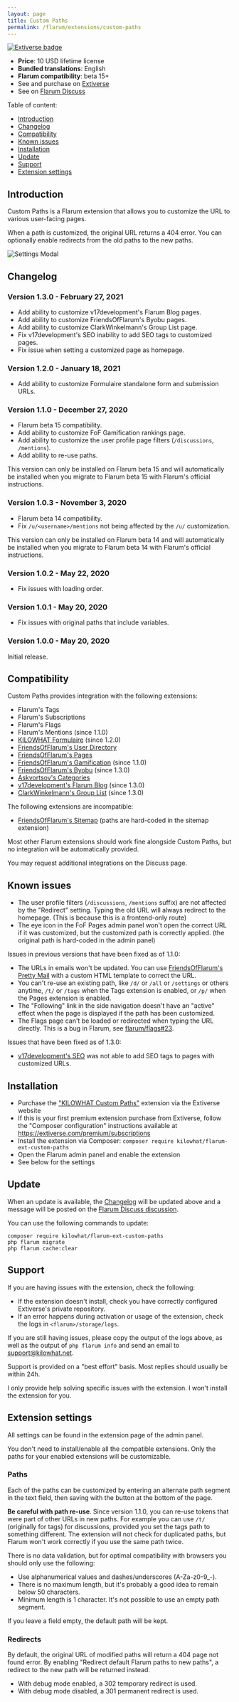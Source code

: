 ```yaml
---
layout: page
title: Custom Paths
permalink: /flarum/extensions/custom-paths
---
```


[![Extiverse badge](https://extiverse.com/extension/kilowhat/flarum-ext-custom-paths/badge)](https://extiverse.com/extension/kilowhat/flarum-ext-custom-paths)

- **Price**: 10 USD lifetime license
- **Bundled translations**: English
- **Flarum compatibility**: beta 15+
- See and purchase on [Extiverse](https://extiverse.com/extension/kilowhat/flarum-ext-custom-paths)
- See on [Flarum Discuss](https://discuss.flarum.org/d/23872)

Table of content:

- [Introduction](#introduction)
- [Changelog](#changelog)
- [Compatibility](#compatibility)
- [Known issues](#known-issues)
- [Installation](#installation)
- [Update](#update)
- [Support](#support)
- [Extension settings](#extension-settings)

## Introduction

Custom Paths is a Flarum extension that allows you to customize the URL to various user-facing pages.

When a path is customized, the original URL returns a 404 error.
You can optionally enable redirects from the old paths to the new paths.

<div class="picture-row">
<img src="/medias/extensions/custom-paths/settings.png" alt="Settings Modal" style="max-width: 300px;">
</div>

## Changelog

### Version 1.3.0 - February 27, 2021

- Add ability to customize v17development's Flarum Blog pages.
- Add ability to customize FriendsOfFlarum's Byobu pages.
- Add ability to customize ClarkWinkelmann's Group List page.
- Fix v17development's SEO inability to add SEO tags to customized pages.
- Fix issue when setting a customized page as homepage.

### Version 1.2.0 - January 18, 2021

- Add ability to customize Formulaire standalone form and submission URLs.

### Version 1.1.0 - December 27, 2020

- Flarum beta 15 compatibility.
- Add ability to customize FoF Gamification rankings page.
- Add ability to customize the user profile page filters (`/discussions`, `/mentions`).
- Add ability to re-use paths.

This version can only be installed on Flarum beta 15 and will automatically be installed when you migrate to Flarum beta 15 with Flarum's official instructions.

### Version 1.0.3 - November 3, 2020

- Flarum beta 14 compatibility.
- Fix `/u/<username>/mentions` not being affected by the `/u/` customization.

This version can only be installed on Flarum beta 14 and will automatically be installed when you migrate to Flarum beta 14 with Flarum's official instructions.

### Version 1.0.2 - May 22, 2020

- Fix issues with loading order.

### Version 1.0.1 - May 20, 2020

- Fix issues with original paths that include variables.

### Version 1.0.0 - May 20, 2020

Initial release.

## Compatibility

Custom Paths provides integration with the following extensions:

- Flarum's Tags
- Flarum's Subscriptions
- Flarum's Flags
- Flarum's Mentions (since 1.1.0)
- [KILOWHAT Formulaire](/flarum/extensions/formulaire) (since 1.2.0)
- [FriendsOfFlarum's User Directory](https://discuss.flarum.org/d/5682)
- [FriendsOfFlarum's Pages](https://discuss.flarum.org/d/18301)
- [FriendsOfFlarum's Gamification](https://discuss.flarum.org/d/20671) (since 1.1.0)
- [FriendsOfFlarum's Byobu](https://discuss.flarum.org/d/4762) (since 1.3.0)
- [Askvortsov's Categories](https://discuss.flarum.org/d/23184)
- [v17development's Flarum Blog](https://discuss.flarum.org/d/25392) (since 1.3.0)
- [ClarkWinkelmann's Group List](https://discuss.flarum.org/d/25386) (since 1.3.0)

The following extensions are incompatible:

- [FriendsOfFlarum's Sitemap](https://discuss.flarum.org/d/14941) (paths are hard-coded in the sitemap extension)

Most other Flarum extensions should work fine alongside Custom Paths, but no integration will be automatically provided.

You may request additional integrations on the Discuss page.

## Known issues

- The user profile filters (`/discussions`, `/mentions` suffix) are not affected by the "Redirect" setting. Typing the old URL will always redirect to the homepage. (This is because this is a frontend-only route)
- The eye icon in the FoF Pages admin panel won't open the correct URL if it was customized, but the customized path is correctly applied. (the original path is hard-coded in the admin panel)

Issues in previous versions that have been fixed as of 1.1.0:

- The URLs in emails won't be updated. You can use [FriendsOfFlarum's Pretty Mail](https://discuss.flarum.org/d/11178) with a custom HTML template to correct the URL.
- You can't re-use an existing path, like `/d/` or `/all` or `/settings` or others anytime, `/t/` or `/tags` when the Tags extension is enabled, or `/p/` when the Pages extension is enabled.
- The "Following" link in the side navigation doesn't have an "active" effect when the page is displayed if the path has been customized.
- The Flags page can't be loaded or redirected when typing the URL directly. This is a bug in Flarum, see [flarum/flags#23](https://github.com/flarum/flags/pull/23).

Issues that have been fixed as of 1.3.0:

- [v17development's SEO](https://discuss.flarum.org/d/18316) was not able to add SEO tags to pages with customized URLs.

## Installation

- Purchase the ["KILOWHAT Custom Paths"](https://extiverse.com/extension/kilowhat/flarum-ext-custom-paths) extension via the Extiverse website
- If this is your first premium extension purchase from Extiverse, follow the "Composer configuration" instructions available at <https://extiverse.com/premium/subscriptions>
- Install the extension via Composer: `composer require kilowhat/flarum-ext-custom-paths`
- Open the Flarum admin panel and enable the extension
- See below for the settings

## Update

When an update is available, the [Changelog](#changelog) will be updated above and a message will be posted on the [Flarum Discuss discussion](https://discuss.flarum.org/d/23872).

You can use the following commands to update:

    composer require kilowhat/flarum-ext-custom-paths
    php flarum migrate
    php flarum cache:clear

## Support

If you are having issues with the extension, check the following:

- If the extension doesn't install, check you have correctly configured Extiverse's private repository.
- If an error happens during activation or usage of the extension, check the logs in `<flarum>/storage/logs`.

If you are still having issues, please copy the output of the logs above, as well as the output of `php flarum info` and send an email to <support@kilowhat.net>.

Support is provided on a "best effort" basis.
Most replies should usually be within 24h.

I only provide help solving specific issues with the extension.
I won't install the extension for you.

## Extension settings

All settings can be found in the extension page of the admin panel.

You don't need to install/enable all the compatible extensions.
Only the paths for your enabled extensions will be customizable.

### Paths

Each of the paths can be customized by entering an alternate path segment in the text field, then saving with the button at the bottom of the page.

**Be careful with path re-use**.
Since version 1.1.0, you can re-use tokens that were part of other URLs in new paths.
For example you can use `/t/` (originally for tags) for discussions, provided you set the tags path to something different.
The extension will not check for duplicated paths, but Flarum won't work correctly if you use the same path twice.

There is no data validation, but for optimal compatibility with browsers you should only use the following:

- Use alphanumerical values and dashes/underscores (A-Za-z0-9_-).
- There is no maximum length, but it's probably a good idea to remain below 50 characters.
- Minimum length is 1 character. It's not possible to use an empty path segment.

If you leave a field empty, the default path will be kept.

### Redirects

By default, the original URL of modified paths will return a 404 page not found error.
By enabling "Redirect default Flarum paths to new paths", a redirect to the new path will be returned instead.

- With debug mode enabled, a 302 temporary redirect is used.
- With debug mode disabled, a 301 permanent redirect is used.

